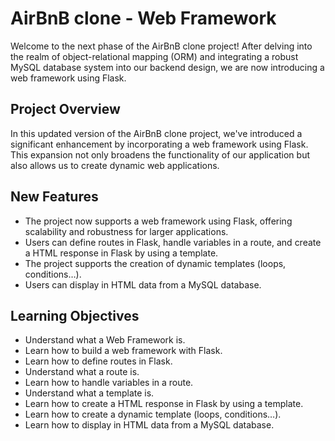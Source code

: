 # AirBnB clone - Web Framework

Welcome to the next phase of the AirBnB clone project! After delving into the realm of object-relational mapping (ORM) and integrating a robust MySQL database system into our backend design, we are now introducing a web framework using Flask.

## Project Overview

In this updated version of the AirBnB clone project, we've introduced a significant enhancement by incorporating a web framework using Flask. This expansion not only broadens the functionality of our application but also allows us to create dynamic web applications.

## New Features

- The project now supports a web framework using Flask, offering scalability and robustness for larger applications.
- Users can define routes in Flask, handle variables in a route, and create a HTML response in Flask by using a template.
- The project supports the creation of dynamic templates (loops, conditions…).
- Users can display in HTML data from a MySQL database.

## Learning Objectives

- Understand what a Web Framework is.
- Learn how to build a web framework with Flask.
- Learn how to define routes in Flask.
- Understand what a route is.
- Learn how to handle variables in a route.
- Understand what a template is.
- Learn how to create a HTML response in Flask by using a template.
- Learn how to create a dynamic template (loops, conditions…).
- Learn how to display in HTML data from a MySQL database.
